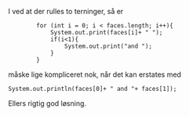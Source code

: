 I ved at der rulles to terninger, så er

            for (int i = 0; i < faces.length; i++){
                System.out.print(faces[i]+ " ");
                if(i<1){
                    System.out.print("and ");
                }
            }

måske lige kompliceret nok, når det kan erstates med

    System.out.println(faces[0]+ " and "+ faces[1]);

Ellers rigtig god løsning.